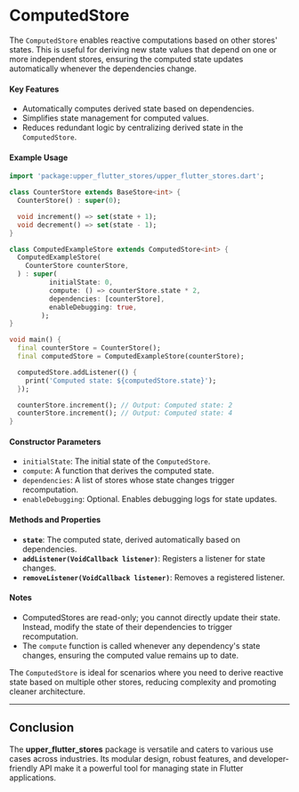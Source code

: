 # ComputedStore

The `ComputedStore` enables reactive computations based on other stores' states. This is useful for deriving new state values that depend on one or more independent stores, ensuring the computed state updates automatically whenever the dependencies change.

#### Key Features
- Automatically computes derived state based on dependencies.
- Simplifies state management for computed values.
- Reduces redundant logic by centralizing derived state in the `ComputedStore`.

#### Example Usage

```dart
import 'package:upper_flutter_stores/upper_flutter_stores.dart';

class CounterStore extends BaseStore<int> {
  CounterStore() : super(0);

  void increment() => set(state + 1);
  void decrement() => set(state - 1);
}

class ComputedExampleStore extends ComputedStore<int> {
  ComputedExampleStore(
    CounterStore counterStore,
  ) : super(
          initialState: 0,
          compute: () => counterStore.state * 2,
          dependencies: [counterStore],
          enableDebugging: true,
        );
}

void main() {
  final counterStore = CounterStore();
  final computedStore = ComputedExampleStore(counterStore);

  computedStore.addListener(() {
    print('Computed state: ${computedStore.state}');
  });

  counterStore.increment(); // Output: Computed state: 2
  counterStore.increment(); // Output: Computed state: 4
}
```

#### Constructor Parameters
- `initialState`: The initial state of the `ComputedStore`.
- `compute`: A function that derives the computed state.
- `dependencies`: A list of stores whose state changes trigger recomputation.
- `enableDebugging`: Optional. Enables debugging logs for state updates.

#### Methods and Properties
- **`state`**: The computed state, derived automatically based on dependencies.
- **`addListener(VoidCallback listener)`**: Registers a listener for state changes.
- **`removeListener(VoidCallback listener)`**: Removes a registered listener.

#### Notes
- ComputedStores are read-only; you cannot directly update their state. Instead, modify the state of their dependencies to trigger recomputation.
- The `compute` function is called whenever any dependency's state changes, ensuring the computed value remains up to date.

The `ComputedStore` is ideal for scenarios where you need to derive reactive state based on multiple other stores, reducing complexity and promoting cleaner architecture.

---

## Conclusion
The **upper_flutter_stores** package is versatile and caters to various use cases across industries. Its modular design, robust features, and developer-friendly API make it a powerful tool for managing state in Flutter applications.
